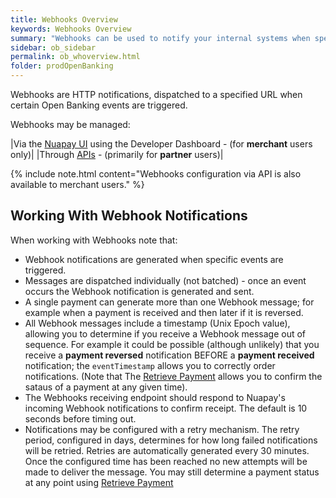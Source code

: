 ```yaml
---
title: Webhooks Overview 
keywords: Webhooks Overview
summary: "Webhooks can be used to notify your internal systems when specific Open Banking events occur."
sidebar: ob_sidebar
permalink: ob_whoverview.html
folder: prodOpenBanking
---
```



Webhooks are HTTP notifications, dispatched to a specified URL when certain Open Banking events are triggered. 

Webhooks may be managed: 

|Via the [Nuapay UI](ob_whconfiguration.html) using the Developer Dashboard - (for **merchant** users only)|
|Through [APIs](ob_whconfigurationrest.html) - (primarily for **partner** users)|


{% include note.html content="Webhooks configuration via API is also available to merchant users." %}


## Working With Webhook Notifications

When working with Webhooks note that:

* Webhook notifications are generated when specific events are triggered.
* Messages are dispatched individually (not batched) - once an event occurs the Webhook notification is generated and sent.
* A single payment can generate more than one Webhook message; for example when a payment is received and then later if it is reversed.
* All Webhook messages include a timestamp (Unix Epoch value), allowing you to determine if you receive a Webhook message out of sequence. For example it could be possible (although unlikely) that you receive a **payment reversed** notification BEFORE a **payment received** notification; the `eventTimestamp` allows you to correctly order notifications. 
(Note that The [Retrieve Payment](ob_retrievepayment.html) allows you to confirm the sataus of a payment at any given time).
* The Webhooks receiving endpoint should respond to Nuapay's incoming Webhook notifications to confirm receipt. The default is 10 seconds before timing out.
* Notifications may be configured with a retry mechanism. The retry period, configured in days, determines for how long failed notifications will be retried. Retries are automatically generated every 30 minutes. Once the configured time has been reached no new attempts will be made to deliver the message. You may still determine a payment status at any point using [Retrieve Payment](ob_retrievepayment.html)





